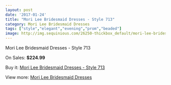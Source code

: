 ```yaml
---
layout: post
date: '2017-01-24'
title: "Mori Lee Bridesmaid Dresses - Style 713"
category: Mori Lee Bridesmaid Dresses
tags: ["style","elegant","evening","prom","beaded"]
image: http://img.sequinious.com/26250-thickbox_default/mori-lee-bridesmaid-dresses-style-713.jpg
---
```

Mori Lee Bridesmaid Dresses - Style 713

On Sales: **$224.99**
<a href="https://www.sequinious.com/mori-lee-bridesmaid-dresses/10755-mori-lee-bridesmaid-dresses-style-713.html"><amp-img layout="responsive" width="600" height="600" src="//img.sequinious.com/26250-thickbox_default/mori-lee-bridesmaid-dresses-style-713.jpg" alt="Mori Lee Bridesmaid Dresses - Style 713 0" /></a>
<a href="https://www.sequinious.com/mori-lee-bridesmaid-dresses/10755-mori-lee-bridesmaid-dresses-style-713.html"><amp-img layout="responsive" width="600" height="600" src="//img.sequinious.com/26253-thickbox_default/mori-lee-bridesmaid-dresses-style-713.jpg" alt="Mori Lee Bridesmaid Dresses - Style 713 1" /></a>
<a href="https://www.sequinious.com/mori-lee-bridesmaid-dresses/10755-mori-lee-bridesmaid-dresses-style-713.html"><amp-img layout="responsive" width="600" height="600" src="//img.sequinious.com/26252-thickbox_default/mori-lee-bridesmaid-dresses-style-713.jpg" alt="Mori Lee Bridesmaid Dresses - Style 713 2" /></a>
<a href="https://www.sequinious.com/mori-lee-bridesmaid-dresses/10755-mori-lee-bridesmaid-dresses-style-713.html"><amp-img layout="responsive" width="600" height="600" src="//img.sequinious.com/26251-thickbox_default/mori-lee-bridesmaid-dresses-style-713.jpg" alt="Mori Lee Bridesmaid Dresses - Style 713 3" /></a>

Buy it: [Mori Lee Bridesmaid Dresses - Style 713](https://www.sequinious.com/mori-lee-bridesmaid-dresses/10755-mori-lee-bridesmaid-dresses-style-713.html "Mori Lee Bridesmaid Dresses - Style 713")

View more: [Mori Lee Bridesmaid Dresses](https://www.sequinious.com/43-mori-lee-bridesmaid-dresses "Mori Lee Bridesmaid Dresses")